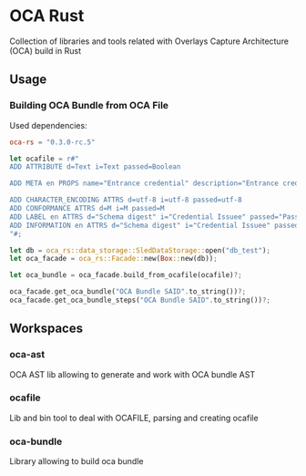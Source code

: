 # OCA Rust

Collection of libraries and tools related with Overlays Capture Architecture (OCA) build in Rust

## Usage

### Building OCA Bundle from OCA File

Used dependencies:
```toml
oca-rs = "0.3.0-rc.5"
```

```rust
let ocafile = r#"
ADD ATTRIBUTE d=Text i=Text passed=Boolean

ADD META en PROPS name="Entrance credential" description="Entrance credential"

ADD CHARACTER_ENCODING ATTRS d=utf-8 i=utf-8 passed=utf-8
ADD CONFORMANCE ATTRS d=M i=M passed=M
ADD LABEL en ATTRS d="Schema digest" i="Credential Issuee" passed="Passed"
ADD INFORMATION en ATTRS d="Schema digest" i="Credential Issuee" passed="Enables or disables passing"
"#;

let db = oca_rs::data_storage::SledDataStorage::open("db_test");
let oca_facade = oca_rs::Facade::new(Box::new(db));

let oca_bundle = oca_facade.build_from_ocafile(ocafile)?;

oca_facade.get_oca_bundle("OCA Bundle SAID".to_string())?;
oca_facade.get_oca_bundle_steps("OCA Bundle SAID".to_string())?;
```

## Workspaces

### oca-ast

OCA AST lib allowing to generate and work with OCA bundle AST

### ocafile

Lib and bin tool to deal with OCAFILE, parsing and creating ocafile

### oca-bundle

Library allowing to build oca bundle